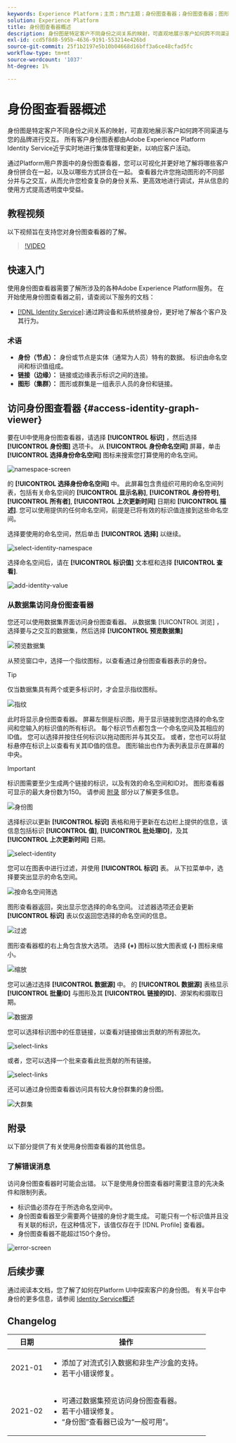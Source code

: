 ```yaml
---
keywords: Experience Platform；主页；热门主题；身份图查看器；身份图查看器；图形查看器；图形查看器；身份命名空间；身份命名空间；身份；身份；身份服务；身份服务
solution: Experience Platform
title: 身份图查看器概述
description: 身份图是特定客户不同身份之间关系的映射，可直观地展示客户如何跨不同渠道与您的品牌进行交互。
exl-id: ccd5f8d8-595b-4636-9191-553214e426bd
source-git-commit: 25f1b2197e5b10b04668d16bff3a6ce48cfad5fc
workflow-type: tm+mt
source-wordcount: '1037'
ht-degree: 1%

---
```


# 身份图查看器概述

身份图是特定客户不同身份之间关系的映射，可直观地展示客户如何跨不同渠道与您的品牌进行交互。 所有客户身份图表都由Adobe Experience Platform Identity Service近乎实时地进行集体管理和更新，以响应客户活动。

通过Platform用户界面中的身份图查看器，您可以可视化并更好地了解将哪些客户身份拼合在一起，以及以哪些方式拼合在一起。 查看器允许您拖动图形的不同部分并与之交互，从而允许您检查复杂的身份关系、更高效地进行调试，并从信息的使用方式提高透明度中受益。

## 教程视频

以下视频旨在支持您对身份图查看器的了解。

>[!VIDEO](https://video.tv.adobe.com/v/331030/?quality=12&learn=on)

## 快速入门

使用身份图查看器需要了解所涉及的各种Adobe Experience Platform服务。 在开始使用身份图查看器之前，请查阅以下服务的文档：

- [[!DNL Identity Service]](../home.md):通过跨设备和系统桥接身份，更好地了解各个客户及其行为。

### 术语

- **身份（节点）：** 身份或节点是实体（通常为人员）特有的数据。 标识由命名空间和标识值组成。
- **链接（边缘）：** 链接或边缘表示标识之间的连接。
- **图形（集群）：** 图形或群集是一组表示人员的身份和链接。

## 访问身份图查看器 {#access-identity-graph-viewer}

要在UI中使用身份图查看器，请选择 **[!UICONTROL 标识]** ，然后选择 **[!UICONTROL 身份图]** 选项卡。 从 **[!UICONTROL 身份命名空间]** 屏幕，单击 **[!UICONTROL 选择身份命名空间]** 图标来搜索您打算使用的命名空间。

![namespace-screen](../images/identity-graph-viewer/identity-namespace.png)

的 **[!UICONTROL 选择身份命名空间]** 中。 此屏幕包含贵组织可用的命名空间列表，包括有关命名空间的 **[!UICONTROL 显示名称]**, **[!UICONTROL 身份符号]**, **[!UICONTROL 所有者]**, **[!UICONTROL 上次更新时间]** 日期和 **[!UICONTROL 描述]**. 您可以使用提供的任何命名空间，前提是已将有效的标识值连接到这些命名空间。

选择要使用的命名空间，然后单击 **[!UICONTROL 选择]** 以继续。

![select-identity-namespace](../images/identity-graph-viewer/select-identity-namespace.png)

选择命名空间后，请在 **[!UICONTROL 标识值]** 文本框和选择 **[!UICONTROL 查看]**.

![add-identity-value](../images/identity-graph-viewer/identity-value-filled.png)

### 从数据集访问身份图查看器

您还可以使用数据集界面访问身份图查看器。 从数据集 [!UICONTROL 浏览] ，选择要与之交互的数据集，然后选择 **[!UICONTROL 预览数据集]**

![预览数据集](../images/identity-graph-viewer/preview-dataset.png)

从预览窗口中，选择一个指纹图标，以查看通过身份图查看器表示的身份。

>[!TIP]
>
>仅当数据集具有两个或更多标识时，才会显示指纹图标。

![指纹](../images/identity-graph-viewer/fingerprint.png)

此时将显示身份图查看器。 屏幕左侧是标识图，用于显示链接到您选择的命名空间和您输入的标识值的所有标识。 每个标识节点都包含一个命名空间及其相应的ID值。 您可以选择并按住任何标识以拖动图形并与其交互。 或者，您也可以将鼠标悬停在标识上以查看有关其ID值的信息。 图形输出也作为表列表显示在屏幕的中央。

>[!IMPORTANT]
>
>标识图需要至少生成两个链接的标识，以及有效的命名空间和ID对。 图形查看器可显示的最大身份数为150。 请参阅 [附录](#appendix) 部分以了解更多信息。

![身份图](../images/identity-graph-viewer/graph-viewer.png)

选择标识以更新 **[!UICONTROL 标识]** 表格和用于更新在右边栏上提供的信息，该信息包括标识 **[!UICONTROL 值]**, **[!UICONTROL 批处理ID]**，及其 **[!UICONTROL 上次更新时间]** 日期。

![select-identity](../images/identity-graph-viewer/select-identity.png)

您可以在图表中进行过滤，并使用 **[!UICONTROL 标识]** 表。 从下拉菜单中，选择要突出显示的命名空间。

![按命名空间筛选](../images/identity-graph-viewer/filter-namespace.png)

图形查看器返回，突出显示您选择的命名空间。 过滤器选项还会更新 **[!UICONTROL 标识]** 表以仅返回您选择的命名空间的信息。

![过滤](../images/identity-graph-viewer/filtered.png)

图形查看器框的右上角包含放大选项。 选择 **(+)** 图标以放大图表或 **(-)** 图标来缩小。

![缩放](../images/identity-graph-viewer/zoom.png)

您可以通过选择 **[!UICONTROL 数据源]** 中。 的 **[!UICONTROL 数据源]** 表格显示 **[!UICONTROL 批量ID]** 与图形及其 **[!UICONTROL 链接的ID]**、源架构和摄取日期。

![数据源](../images/identity-graph-viewer/data-source-table.png)

您可以选择标识图中的任意链接，以查看对链接做出贡献的所有源批次。

![select-links](../images/identity-graph-viewer/select-edge.png)

或者，您可以选择一个批来查看此批贡献的所有链接。

![select-links](../images/identity-graph-viewer/select-batch.png)

还可以通过身份图查看器访问具有较大身份群集的身份图。

![大群集](../images/identity-graph-viewer/large-cluster.png)

## 附录

以下部分提供了有关使用身份图查看器的其他信息。

### 了解错误消息

访问身份图查看器时可能会出错。 以下是使用身份图查看器时需要注意的先决条件和限制列表。

- 标识值必须存在于所选命名空间中。
- 身份图查看器至少需要两个链接的身份才能生成。 可能只有一个标识值并且没有关联的标识，在这种情况下，该值仅存在于 [!DNL Profile] 查看器。
- 身份图查看器不能超过150个身份。

![error-screen](../images/identity-graph-viewer/error-screen.png)

## 后续步骤

通过阅读本文档，您了解了如何在Platform UI中探索客户的身份图。 有关平台中身份的更多信息，请参阅 [Identity Service概述](../home.md)

## Changelog

| 日期 | 操作 |
| ---- | ------ |
| 2021-01 | <ul><li>添加了对流式引入数据和非生产沙盒的支持。</li><li>若干小错误修复。</li></ul> |
| 2021-02 | <ul><li>可通过数据集预览访问身份图查看器。</li><li>若干小错误修复。</li><li>“身份图”查看器已设为“一般可用”。</li></ul> |
